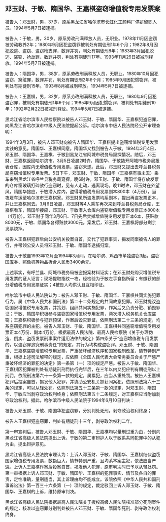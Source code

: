 ## 邓玉财、于敏、隋国华、王嘉棋盗窃增值税专用发票案

被告人：邓玉财，男，37岁，原系黑龙江省哈尔滨市长虹化工颜料厂停薪留职人员。1994年5月7日被逮捕。

被告人：于敏，男，30岁，原系劳改刑满释放人员，无职业。1978年11月因盗窃被劳动教养2年；1980年9月因犯盗窃罪被判处有期徒刑1年6个月；1982年8月因犯脱逃、盗窃、盗窃枪支罪，数罪并罚，判处有期徒刑8年；1983年3月因犯脱逃、盗窃、抢劫罪，数罪并罚，判处有期徒刑17年。1993年11月29日被减刑释放。1994年5月7日被逮捕。

被告人：隋国华，男，38岁，原系劳改刑满释放人员，无职业。1980年10月因犯盗窃、窝赃罪，数罪并罚，判处有期徒刑2年6个月；1985年9月因犯惯窃罪，被判处有期徒刑15年。1993年8月被减刑释放。1994年5月7日被逮捕。

被告人：王嘉棋，男，32岁，原系劳改刑满释放人员，无职业。1980年9月因犯盗窃罪，被判处有期徒刑1年6个月；1985年9月因犯惯窃罪，被判处有期徒刑10年；1992年2月22日被减刑释放。1994年5月7日被逮捕。

黑龙江省哈尔滨市人民检察院以被告人邓玉财、于敏、隋国华、王嘉棋犯盗窃罪，向黑龙江省哈尔滨市中级人民法院提起公诉。哈尔滨市中级人民法院经公开审理查明：

1994年3月3日，被告人邓玉财向被告人隋国华、王嘉棋提出盗窃增值税专用发票卖钱的意见。隋国华、王嘉棋同意。隋国华又找到被告人于敏。1994年3月4日，邓玉财、隋国华、王嘉棋、于敏到黑龙江省阿城市税务局窥探情况。随后，邓玉财、王嘉棋返回哈尔滨市。3月5日凌晨2时许，隋国华、于敏撬开阿城市税务局报表仓库，因库内无增值税专用发票，盗窃未遂。此后，邓玉财又提出去呼兰县税务局盗窃增值税专用发票。5日下午，邓玉财、于敏、隋国华（王嘉棋有事未去）乘车来到黑龙江省呼兰县税务局窥探。晚6时许，邓玉财、于敏、隋国华将存放发票的仓库窗玻璃打碎欲行盗窃时，见有人走动，逃离现场。晚11时许，邓玉财在外望风，隋国华接应，于敏潜入库内，盗得增值税专用发票副本800本（4万份），当夜雇车运至哈尔滨市王嘉棋家。邓玉财见所盗发票均系副本，提出再盗发票正本，并让王嘉棋同去。3月6日凌晨，邓玉财等4人乘车再次来到呼兰县税务局仓库，王嘉棋看车，隋国华接应，邓玉财、于敏潜入仓库内盗窃增值税专用发票正本800本（4万份）。邓玉财于同年3月6日、7日先后卖掉增值税专用发票正本6本，获赃款8000元，于敏、隋国华各得赃款3000元。案发后，邓玉财、王嘉棋将部分剩余发票烧掉。

被告人王嘉棋犯罪后向公安机关投案自首，交代了犯罪事实，揭发同案被告人的罪行，并带领公安人员将邓玉财、于敏、隋国华逮捕归案。

被告人于敏自1993年12月至1994年3月间，在哈尔滨、鸡西市单独盗窃3起，盗窃国库券、照像机等物品折合人民币3400余元。

上述事实，有呼兰县、阿城市税务局被盗报案材料证实；在邓玉财处购买增值税专用发票的证人证言；现场提取指纹一枚，经检验为于敏左手食指所留；有缴获的部分增值税专用发票证实；4被告人均供认且互相印证。

哈尔滨市中级人民法院认为：被告人邓玉财、于敏、隋国华、王嘉棋共同实施犯罪行为，属《中华人民共和国刑法》第二十二条规定的共同故意犯罪。邓玉财提议盗窃国家增值税专用发票，并策划、组织共同实施犯罪，作案后又负责分赃、销毁罪证；于敏、隋国华积极参与盗窃国家增值税专用发票，两次潜入税务机关仓库盗窃；王嘉棋积极参与犯罪预谋，作案后毁灭罪证，依照刑法第二十三条的规定，均系盗窃犯罪的主犯。被告人邓玉财、于敏、隋国华、王嘉棋共同盗窃增值税专用发票正本4万份、副本4万份，根据最高人民法院、最高人民检察院《关于办理伪造、倒卖、盗窃发票刑事案件适用法律的规定》第四条关于“盗窃增值税专用发票的，以盗窃罪追究刑事责任”的规定，其行为均构成盗窃罪。邓玉财、于敏、隋国华、王嘉棋盗窃增值税专用发票，严重破坏经济秩序和国家税制改革，情节特别严重，根据上述司法解释的规定，应依照《全国人民代表大会常务委员会关于严惩严重破坏经济的罪犯的决定》第一条第（一）项的规定严惩。被告人于敏、隋国华、王嘉棋因犯罪被判处有期徒刑刑罚执行完毕后，在三年以内又犯应判有期徒刑以上刑罚，依照刑法第六十一条第一款的规定，属累犯，应当从重处罚。被告人王嘉棋犯罪后投案自首，揭发他人犯罪，并协助公安机关抓获同案犯，依照刑法第六十三条的规定，可以从轻处罚。依照刑法第五十三条第一款的规定，对邓玉财、隋国华、于敏应当剥夺政治权利终身；依照刑法第五十二条规定，对王嘉棋应当附加剥夺政治权利。据此，哈尔滨市中级人民法院于1994年6月10日判决：

被告人邓玉财、于敏、隋国华犯盗窃罪，分别判处死刑，剥夺政治权利终身；

被告人王嘉棋犯盗窃罪，判处有期徒刑十三年，剥夺政治权利二年。

第一审宣判后，被告人邓玉财、于敏、隋国华、王嘉棋均以量刑过重为由，分别向黑龙江省高级人民法院提出上诉。于敏的第二审辩护人以于敏系共同犯罪中的从犯为由，提出辩护意见。

黑龙江省高级人民法院审理认为：上诉人邓玉财、于敏、隋国华、王嘉棋结伙盗窃国家增值税专用发票，数额巨大，情节特别严重，且均系本案主犯，依法应当严惩。上诉人王嘉棋作案后投案自首，揭发他人犯罪，原审判决时已予以从轻处罚。第一审根据上诉人邓玉财、于敏、隋国华、王嘉棋的犯罪事实、情节及各自的罪责，定性准确，量刑适当，其上诉理由均不能成立。该院依照《中华人民共和国刑事诉讼法》第一百三十六条第（一）项的规定，裁定驳回上诉人邓玉财、于敏、隋国华、王嘉棋的上诉，维持原审判决。

黑龙江省高级人民法院根据最高人民法院关于授权高级人民法院核准部分死刑案件的规定，核准以盗窃罪分别判处被告人邓玉财、于敏、隋国华死刑、剥夺政治权利终身。

